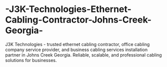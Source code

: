 # -J3K-Technologies-Ethernet-Cabling-Contractor-Johns-Creek-Georgia-
J3K Technologies - trusted ethernet cabling contractor, office cabling company service provider, and business cabling services installation partner in Johns Creek Georgia. Reliable, scalable, and professional cabling solutions for businesses.
